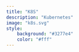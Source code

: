 ```yaml
---
title: "K8S"
description: "Kubernetes"
image: "k8s.svg"
style:
    background: "#3277e4"
    color: "#fff"
---
```

